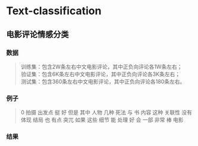 # Text-classification
电影评论情感分类
---
### 数据
>训练集：包含2W条左右中文电影评论，其中正负向评论各1W条左右；  
>验证集：包含6K条左右中文电影评论，其中正负向评论各3K条左右；  
>测试集：包含360条左右中文电影评论，其中正负向评论各180条左右。  
### 例子  
>0	拍摄 出发点 挺 好 但是 其中 人物 几种 死法 与 书 内容 这种 关联性 没有 体现 结局 也 有点 突兀 如果 这些 细节 能 处理 好 会 一部 非常 棒 电影
### 结果
